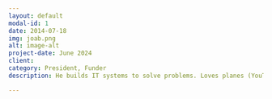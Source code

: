 ```yaml
---
layout: default
modal-id: 1
date: 2014-07-18
img: joab.png
alt: image-alt
project-date: June 2024
client: 
category: President, Funder
description: He builds IT systems to solve problems. Loves planes (YouTube!), movies, and X (formerly Twitter). Travel, learning, and meeting people are his jam! Friendly face here :)

---
```

